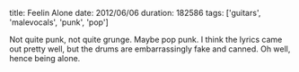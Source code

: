 title: Feelin Alone
date: 2012/06/06
duration: 182586
tags: ['guitars', 'malevocals', 'punk', 'pop']

Not quite punk, not quite grunge. Maybe pop punk. I think the lyrics came out pretty well, but the drums are embarrassingly fake and canned. Oh well, hence being alone.
